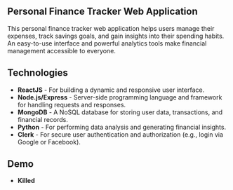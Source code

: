 ## Personal Finance Tracker Web Application

This personal finance tracker web application helps users manage their expenses, track savings goals, and gain insights 
into their spending habits. An easy-to-use interface and powerful analytics tools make financial management accessible to 
everyone.

## Technologies

- **ReactJS** - For building a dynamic and responsive user interface.
- **Node.js/Express** - Server-side programming language and framework for handling requests and responses.
- **MongoDB** - A NoSQL database for storing user data, transactions, and financial records.
- **Python** - For performing data analysis and generating financial insights.
- **Clerk** - For secure user authentication and authorization (e.g., login via Google or Facebook).

## Demo
- **Killed**
